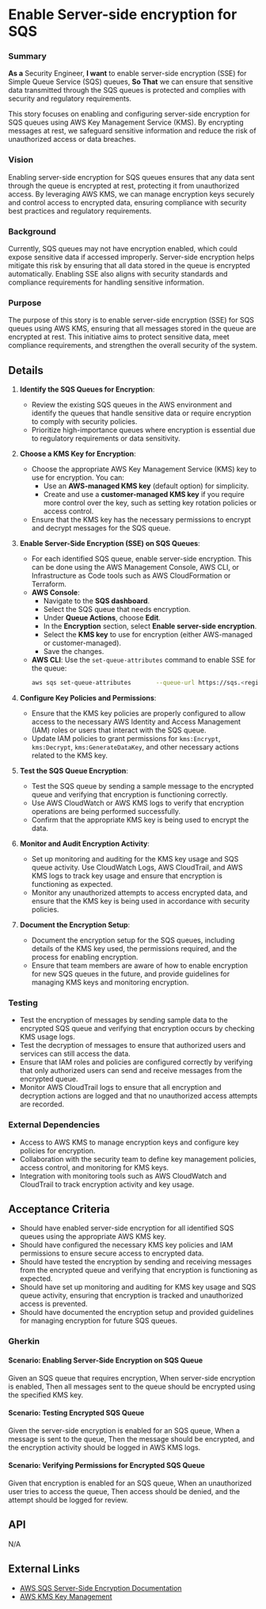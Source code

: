 
# Enable Server-side encryption for SQS
### Summary
**As a** Security Engineer, **I want** to enable server-side encryption (SSE) for  Simple Queue Service (SQS) queues, **So That** we can ensure that sensitive data transmitted through the SQS queues is protected and complies with security and regulatory requirements.

This story focuses on enabling and configuring server-side encryption for SQS queues using AWS Key Management Service (KMS). By encrypting messages at rest, we safeguard sensitive information and reduce the risk of unauthorized access or data breaches.

### Vision
Enabling server-side encryption for SQS queues ensures that any data sent through the queue is encrypted at rest, protecting it from unauthorized access. By leveraging AWS KMS, we can manage encryption keys securely and control access to encrypted data, ensuring compliance with security best practices and regulatory requirements.

### Background
Currently, SQS queues may not have encryption enabled, which could expose sensitive data if accessed improperly. Server-side encryption helps mitigate this risk by ensuring that all data stored in the queue is encrypted automatically. Enabling SSE also aligns with security standards and compliance requirements for handling sensitive information.

### Purpose
The purpose of this story is to enable server-side encryption (SSE) for SQS queues using AWS KMS, ensuring that all messages stored in the queue are encrypted at rest. This initiative aims to protect sensitive data, meet compliance requirements, and strengthen the overall security of the system.

## Details
1. **Identify the SQS Queues for Encryption**:
    - Review the existing SQS queues in the AWS environment and identify the queues that handle sensitive data or require encryption to comply with security policies.
    - Prioritize high-importance queues where encryption is essential due to regulatory requirements or data sensitivity.

2. **Choose a KMS Key for Encryption**:
    - Choose the appropriate AWS Key Management Service (KMS) key to use for encryption. You can:
      - Use an **AWS-managed KMS key** (default option) for simplicity.
      - Create and use a **customer-managed KMS key** if you require more control over the key, such as setting key rotation policies or access control.
    - Ensure that the KMS key has the necessary permissions to encrypt and decrypt messages for the SQS queue.

3. **Enable Server-Side Encryption (SSE) on SQS Queues**:
    - For each identified SQS queue, enable server-side encryption. This can be done using the AWS Management Console, AWS CLI, or Infrastructure as Code tools such as AWS CloudFormation or Terraform.
    - **AWS Console**:
      - Navigate to the **SQS dashboard**.
      - Select the SQS queue that needs encryption.
      - Under **Queue Actions**, choose **Edit**.
      - In the **Encryption** section, select **Enable server-side encryption**.
      - Select the **KMS key** to use for encryption (either AWS-managed or customer-managed).
      - Save the changes.
    - **AWS CLI**:
      Use the `set-queue-attributes` command to enable SSE for the queue:
      ```bash
      aws sqs set-queue-attributes       --queue-url https://sqs.<region>.amazonaws.com/<account_id>/<queue_name>       --attributes '{'KmsMasterKeyId': 'arn:aws:kms:<region>:<account_id>:key/<key_id>'}'
      ```

4. **Configure Key Policies and Permissions**:
    - Ensure that the KMS key policies are properly configured to allow access to the necessary AWS Identity and Access Management (IAM) roles or users that interact with the SQS queue.
    - Update IAM policies to grant permissions for `kms:Encrypt`, `kms:Decrypt`, `kms:GenerateDataKey`, and other necessary actions related to the KMS key.

5. **Test the SQS Queue Encryption**:
    - Test the SQS queue by sending a sample message to the encrypted queue and verifying that encryption is functioning correctly.
    - Use AWS CloudWatch or AWS KMS logs to verify that encryption operations are being performed successfully.
    - Confirm that the appropriate KMS key is being used to encrypt the data.

6. **Monitor and Audit Encryption Activity**:
    - Set up monitoring and auditing for the KMS key usage and SQS queue activity. Use CloudWatch Logs, AWS CloudTrail, and AWS KMS logs to track key usage and ensure that encryption is functioning as expected.
    - Monitor any unauthorized attempts to access encrypted data, and ensure that the KMS key is being used in accordance with security policies.

7. **Document the Encryption Setup**:
    - Document the encryption setup for the SQS queues, including details of the KMS key used, the permissions required, and the process for enabling encryption.
    - Ensure that team members are aware of how to enable encryption for new SQS queues in the future, and provide guidelines for managing KMS keys and monitoring encryption.

### Testing
- Test the encryption of messages by sending sample data to the encrypted SQS queue and verifying that encryption occurs by checking KMS usage logs.
- Test the decryption of messages to ensure that authorized users and services can still access the data.
- Ensure that IAM roles and policies are configured correctly by verifying that only authorized users can send and receive messages from the encrypted queue.
- Monitor AWS CloudTrail logs to ensure that all encryption and decryption actions are logged and that no unauthorized access attempts are recorded.

### External Dependencies
- Access to AWS KMS to manage encryption keys and configure key policies for encryption.
- Collaboration with the security team to define key management policies, access control, and monitoring for KMS keys.
- Integration with monitoring tools such as AWS CloudWatch and CloudTrail to track encryption activity and key usage.

## Acceptance Criteria
- Should have enabled server-side encryption for all identified SQS queues using the appropriate AWS KMS key.
- Should have configured the necessary KMS key policies and IAM permissions to ensure secure access to encrypted data.
- Should have tested the encryption by sending and receiving messages from the encrypted queue and verifying that encryption is functioning as expected.
- Should have set up monitoring and auditing for KMS key usage and SQS queue activity, ensuring that encryption is tracked and unauthorized access is prevented.
- Should have documented the encryption setup and provided guidelines for managing encryption for future SQS queues.

### Gherkin
#### Scenario: Enabling Server-Side Encryption on SQS Queue
Given an SQS queue that requires encryption,
When server-side encryption is enabled,
Then all messages sent to the queue should be encrypted using the specified KMS key.

#### Scenario: Testing Encrypted SQS Queue
Given the server-side encryption is enabled for an SQS queue,
When a message is sent to the queue,
Then the message should be encrypted, and the encryption activity should be logged in AWS KMS logs.

#### Scenario: Verifying Permissions for Encrypted SQS Queue
Given that encryption is enabled for an SQS queue,
When an unauthorized user tries to access the queue,
Then access should be denied, and the attempt should be logged for review.

## API
N/A

## External Links
- [AWS SQS Server-Side Encryption Documentation](https://docs.aws.amazon.com/AWSSimpleQueueService/latest/SQSDeveloperGuide/sqs-server-side-encryption.html)
- [AWS KMS Key Management](https://docs.aws.amazon.com/kms/latest/developerguide/overview.html)
